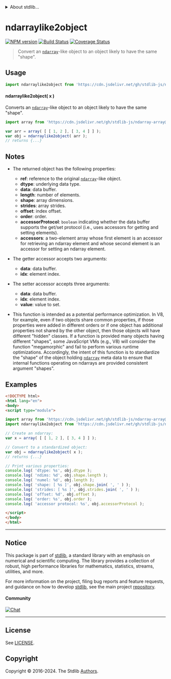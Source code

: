 <!--

@license Apache-2.0

Copyright (c) 2022 The Stdlib Authors.

Licensed under the Apache License, Version 2.0 (the "License");
you may not use this file except in compliance with the License.
You may obtain a copy of the License at

   http://www.apache.org/licenses/LICENSE-2.0

Unless required by applicable law or agreed to in writing, software
distributed under the License is distributed on an "AS IS" BASIS,
WITHOUT WARRANTIES OR CONDITIONS OF ANY KIND, either express or implied.
See the License for the specific language governing permissions and
limitations under the License.

-->


<details>
  <summary>
    About stdlib...
  </summary>
  <p>We believe in a future in which the web is a preferred environment for numerical computation. To help realize this future, we've built stdlib. stdlib is a standard library, with an emphasis on numerical and scientific computation, written in JavaScript (and C) for execution in browsers and in Node.js.</p>
  <p>The library is fully decomposable, being architected in such a way that you can swap out and mix and match APIs and functionality to cater to your exact preferences and use cases.</p>
  <p>When you use stdlib, you can be absolutely certain that you are using the most thorough, rigorous, well-written, studied, documented, tested, measured, and high-quality code out there.</p>
  <p>To join us in bringing numerical computing to the web, get started by checking us out on <a href="https://github.com/stdlib-js/stdlib">GitHub</a>, and please consider <a href="https://opencollective.com/stdlib">financially supporting stdlib</a>. We greatly appreciate your continued support!</p>
</details>

# ndarraylike2object

[![NPM version][npm-image]][npm-url] [![Build Status][test-image]][test-url] [![Coverage Status][coverage-image]][coverage-url] <!-- [![dependencies][dependencies-image]][dependencies-url] -->

> Convert an [`ndarray`][@stdlib/ndarray/ctor]-like object to an object likely to have the same "shape".

<!-- Section to include introductory text. Make sure to keep an empty line after the intro `section` element and another before the `/section` close. -->

<section class="intro">

</section>

<!-- /.intro -->

<!-- Package usage documentation. -->



<section class="usage">

## Usage

```javascript
import ndarraylike2object from 'https://cdn.jsdelivr.net/gh/stdlib-js/ndarray-base-ndarraylike2object@esm/index.mjs';
```

#### ndarraylike2object( x )

Converts an [`ndarray`][@stdlib/ndarray/ctor]-like object to an object likely to have the same "shape".

```javascript
import array from 'https://cdn.jsdelivr.net/gh/stdlib-js/ndarray-array@esm/index.mjs';

var arr = array( [ [ 1, 2 ], [ 3, 4 ] ] );
var obj = ndarraylike2object( arr );
// returns {...}
```

</section>

<!-- /.usage -->

<!-- Package usage notes. Make sure to keep an empty line after the `section` element and another before the `/section` close. -->

<section class="notes">

## Notes

-   The returned object has the following properties:

    -   **ref**: reference to the original [`ndarray`][@stdlib/ndarray/ctor]-like object.
    -   **dtype**: underlying data type.
    -   **data**: data buffer.
    -   **length**: number of elements.
    -   **shape**: array dimensions.
    -   **strides**: array strides.
    -   **offset**: index offset.
    -   **order**: order.
    -   **accessorProtocol**: `boolean` indicating whether the data buffer supports the get/set protocol (i.e., uses accessors for getting and setting elements).
    -   **accessors**: a two-element array whose first element is an accessor for retrieving an ndarray element and whose second element is an accessor for setting an ndarray element.

-   The getter accessor accepts two arguments:

    -   **data**: data buffer.
    -   **idx**: element index.

-   The setter accessor accepts three arguments:

    -   **data**: data buffer.
    -   **idx**: element index.
    -   **value**: value to set.

-   This function is intended as a potential performance optimization. In V8, for example, even if two objects share common properties, if those properties were added in different orders or if one object has additional properties not shared by the other object, then those objects will have different "hidden" classes. If a function is provided many objects having different "shapes", some JavaScript VMs (e.g., V8) will consider the function "megamorphic" and fail to perform various runtime optimizations. Accordingly, the intent of this function is to standardize the "shape" of the object holding [`ndarray`][@stdlib/ndarray/ctor] meta data to ensure that internal functions operating on ndarrays are provided consistent argument "shapes".

</section>

<!-- /.notes -->

<!-- Package usage examples. -->

<section class="examples">

## Examples

<!-- eslint no-undef: "error" -->

```html
<!DOCTYPE html>
<html lang="en">
<body>
<script type="module">

import array from 'https://cdn.jsdelivr.net/gh/stdlib-js/ndarray-array@esm/index.mjs';
import ndarraylike2object from 'https://cdn.jsdelivr.net/gh/stdlib-js/ndarray-base-ndarraylike2object@esm/index.mjs';

// Create an ndarray:
var x = array( [ [ 1, 2 ], [ 3, 4 ] ] );

// Convert to a standardized object:
var obj = ndarraylike2object( x );
// returns {...}

// Print various properties:
console.log( 'dtype: %s', obj.dtype );
console.log( 'ndims: %d', obj.shape.length );
console.log( 'numel: %d', obj.length );
console.log( 'shape: [ %s ]', obj.shape.join( ', ' ) );
console.log( 'strides: [ %s ]', obj.strides.join( ', ' ) );
console.log( 'offset: %d', obj.offset );
console.log( 'order: %s', obj.order );
console.log( 'accessor protocol: %s', obj.accessorProtocol );

</script>
</body>
</html>
```

</section>

<!-- /.examples -->

<!-- Section to include cited references. If references are included, add a horizontal rule *before* the section. Make sure to keep an empty line after the `section` element and another before the `/section` close. -->

<section class="references">

</section>

<!-- /.references -->

<!-- Section for related `stdlib` packages. Do not manually edit this section, as it is automatically populated. -->

<section class="related">

</section>

<!-- /.related -->

<!-- Section for all links. Make sure to keep an empty line after the `section` element and another before the `/section` close. -->


<section class="main-repo" >

* * *

## Notice

This package is part of [stdlib][stdlib], a standard library with an emphasis on numerical and scientific computing. The library provides a collection of robust, high performance libraries for mathematics, statistics, streams, utilities, and more.

For more information on the project, filing bug reports and feature requests, and guidance on how to develop [stdlib][stdlib], see the main project [repository][stdlib].

#### Community

[![Chat][chat-image]][chat-url]

---

## License

See [LICENSE][stdlib-license].


## Copyright

Copyright &copy; 2016-2024. The Stdlib [Authors][stdlib-authors].

</section>

<!-- /.stdlib -->

<!-- Section for all links. Make sure to keep an empty line after the `section` element and another before the `/section` close. -->

<section class="links">

[npm-image]: http://img.shields.io/npm/v/@stdlib/ndarray-base-ndarraylike2object.svg
[npm-url]: https://npmjs.org/package/@stdlib/ndarray-base-ndarraylike2object

[test-image]: https://github.com/stdlib-js/ndarray-base-ndarraylike2object/actions/workflows/test.yml/badge.svg?branch=main
[test-url]: https://github.com/stdlib-js/ndarray-base-ndarraylike2object/actions/workflows/test.yml?query=branch:main

[coverage-image]: https://img.shields.io/codecov/c/github/stdlib-js/ndarray-base-ndarraylike2object/main.svg
[coverage-url]: https://codecov.io/github/stdlib-js/ndarray-base-ndarraylike2object?branch=main

<!--

[dependencies-image]: https://img.shields.io/david/stdlib-js/ndarray-base-ndarraylike2object.svg
[dependencies-url]: https://david-dm.org/stdlib-js/ndarray-base-ndarraylike2object/main

-->

[chat-image]: https://img.shields.io/gitter/room/stdlib-js/stdlib.svg
[chat-url]: https://app.gitter.im/#/room/#stdlib-js_stdlib:gitter.im

[stdlib]: https://github.com/stdlib-js/stdlib

[stdlib-authors]: https://github.com/stdlib-js/stdlib/graphs/contributors

[umd]: https://github.com/umdjs/umd
[es-module]: https://developer.mozilla.org/en-US/docs/Web/JavaScript/Guide/Modules

[deno-url]: https://github.com/stdlib-js/ndarray-base-ndarraylike2object/tree/deno
[umd-url]: https://github.com/stdlib-js/ndarray-base-ndarraylike2object/tree/umd
[esm-url]: https://github.com/stdlib-js/ndarray-base-ndarraylike2object/tree/esm
[branches-url]: https://github.com/stdlib-js/ndarray-base-ndarraylike2object/blob/main/branches.md

[stdlib-license]: https://raw.githubusercontent.com/stdlib-js/ndarray-base-ndarraylike2object/main/LICENSE

[@stdlib/ndarray/ctor]: https://github.com/stdlib-js/ndarray-ctor/tree/esm

</section>

<!-- /.links -->
